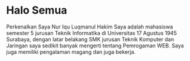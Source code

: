 # Halo Semua
Perkenalkan Saya Nur Iqu Luqmanul Hakim
Saya adalah mahasiswa semester 5 jurusan Teknik Informatika 
di Universitas 17 Agustus 1945 Surabaya, dengan latar belakang 
SMK jurusan Teknik Komputer dan Jaringan saya sedikit banyak 
mengerti tentang Pemrogaman WEB. Saya juga memiliki 
pengalaman magang dan juga bekerja. 
